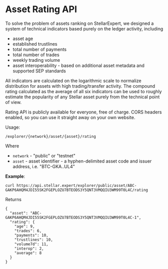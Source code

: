 # Asset Rating API

To solve the problem of assets ranking on StellarExpert, we designed a 
system of technical indicators based purely on the ledger activity, including

- asset age
- established trustlines
- total number of payments
- total number of trades
- weekly trading volume
- asset interoperability - based on additional asset metadata and supported SEP standards

All indicators are calculated on the logarithmic scale to normalize
distribution for assets with high trading/transfer activity.
The compound rating calculated as the average of all six indicators can be
used to roughly estimate the popularity of any Stellar asset purely from
the technical point of view.

Rating API is publicly available for everyone, free of charge.
CORS headers enabled, so you can use it straight away on your own website.

Usage:

```
/explorer/{network}/asset/{asset}/rating
```

Where

- `network` - "public" or "testnet"
- `asset` - asset identifier - a hyphen-delimited asset code and issuer address, i.e. "BTC-GKA..UL4"

**Example**:

```
curl https://api.stellar.expert/explorer/public/asset/ABC-GAKP6AHQM4JDI55SK2FGEPLOZU7BTEODS3Y5QNT3VMQQIU3WM99T0L4C/rating
```

Returns

```
{
  "asset": "ABC-GAKP6AHQM4JDI55SK2FGEPLOZU7BTEODS3Y5QNT3VMQQIU3WM99T0L4C-1",
  "rating": {
    "age": 9,
    "trades": 6,
    "payments": 10,
    "trustlines": 10,
    "volume7d": 11,
    "interop": 2,
    "average": 8
  }
}
```
